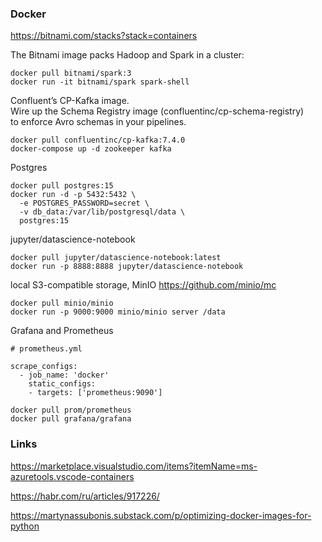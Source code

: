 ### Docker

<https://bitnami.com/stacks?stack=containers>

 The Bitnami image packs Hadoop and Spark in a cluster:
```
docker pull bitnami/spark:3
docker run -it bitnami/spark spark-shell
```

Confluent’s CP-Kafka image.  
Wire up the Schema Registry image (confluentinc/cp-schema-registry)  
to enforce Avro schemas in your pipelines.
 
```
docker pull confluentinc/cp-kafka:7.4.0
docker-compose up -d zookeeper kafka
```

Postgres
```
docker pull postgres:15
docker run -d -p 5432:5432 \
  -e POSTGRES_PASSWORD=secret \
  -v db_data:/var/lib/postgresql/data \
  postgres:15
```

jupyter/datascience-notebook
```
docker pull jupyter/datascience-notebook:latest
docker run -p 8888:8888 jupyter/datascience-notebook
```

local S3-compatible storage, MinIO <https://github.com/minio/mc>

```
docker pull minio/minio
docker run -p 9000:9000 minio/minio server /data
```

Grafana and Prometheus 
```
# prometheus.yml

scrape_configs:
  - job_name: 'docker'
    static_configs:
    - targets: ['prometheus:9090']

docker pull prom/prometheus
docker pull grafana/grafana
```

### Links

<https://marketplace.visualstudio.com/items?itemName=ms-azuretools.vscode-containers>

<https://habr.com/ru/articles/917226/>

<https://martynassubonis.substack.com/p/optimizing-docker-images-for-python>

